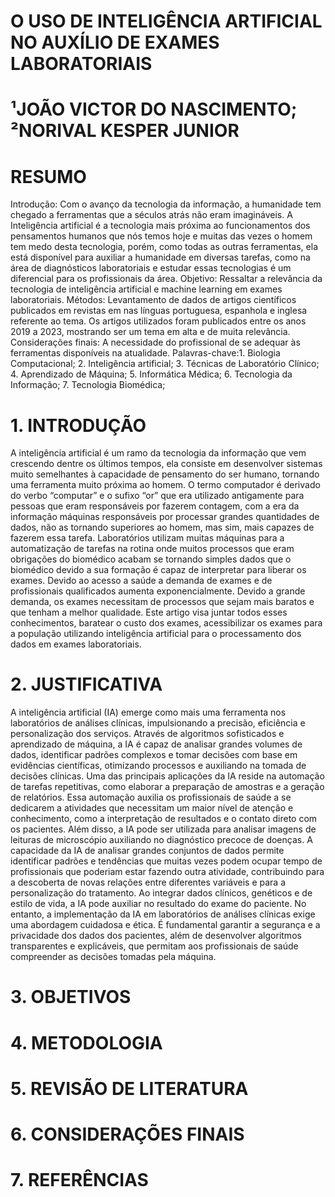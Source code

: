 # O USO DE INTELIGÊNCIA ARTIFICIAL NO AUXÍLIO DE EXAMES LABORATORIAIS

# ¹JOÃO VICTOR DO NASCIMENTO; ²NORIVAL KESPER JUNIOR

# RESUMO

Introdução: Com o avanço da tecnologia da informação, a humanidade tem chegado a ferramentas que a séculos atrás não eram imagináveis. A Inteligência artificial é a tecnologia mais próxima ao funcionamentos dos pensamentos humanos que nós temos hoje e muitas das vezes o homem tem medo desta tecnologia, porém, como todas as outras ferramentas, ela está disponível para auxiliar a humanidade em diversas tarefas, como na área de diagnósticos laboratoriais e estudar essas tecnologias é um diferencial para os profissionais da área. Objetivo: Ressaltar a relevância da tecnologia de inteligência artificial e machine learning em exames laboratoriais. Métodos: Levantamento de dados de artigos científicos publicados em revistas em nas línguas portuguesa, espanhola e inglesa referente ao tema. Os artigos utilizados foram publicados entre os anos 2019 a 2023, mostrando ser um tema em alta e de muita relevância. Considerações finais: A necessidade do profissional de se adequar às ferramentas disponíveis na atualidade.
Palavras-chave:1. Biologia Computacional; 2. Inteligência artificial; 3. Técnicas de Laboratório Clínico; 4. Aprendizado de Máquina; 5. Informática Médica; 6. Tecnologia da Informação; 7. Tecnologia Biomédica;

# 1. INTRODUÇÃO

A inteligência artificial é um ramo da tecnologia da informação que vem crescendo dentre os últimos tempos, ela consiste em desenvolver sistemas muito semelhantes à capacidade de pensamento do ser humano, tornando uma ferramenta muito próxima ao homem.
O termo computador é derivado do verbo “computar” e o sufixo “or” que era utilizado antigamente para pessoas que eram responsáveis por fazerem contagem, com a era da informação máquinas responsáveis por processar grandes quantidades de dados, não as tornando superiores ao homem, mas sim, mais capazes de fazerem essa tarefa.
Laboratórios utilizam muitas máquinas para a automatização de tarefas na rotina onde muitos processos que eram obrigações do biomédico acabam se tornando simples dados que o biomédico devido a sua formação é capaz de interpretar para liberar os exames.
Devido ao acesso a saúde a demanda de exames e de profissionais qualificados aumenta exponencialmente. Devido a grande demanda, os exames necessitam de processos que sejam mais baratos e que tenham a melhor qualidade.
Este artigo visa juntar todos esses conhecimentos, baratear o custo dos exames, acessibilizar os exames para a população utilizando inteligência artificial para o processamento dos dados em exames laboratoriais.

# 2. JUSTIFICATIVA

A inteligência artificial (IA) emerge como mais uma ferramenta nos laboratórios de análises clínicas, impulsionando a precisão, eficiência e personalização dos serviços. Através de algoritmos sofisticados e aprendizado de máquina, a IA é capaz de analisar grandes volumes de dados, identificar padrões complexos e tomar decisões com base em evidências científicas, otimizando processos e auxiliando na tomada de decisões clínicas.
Uma das principais aplicações da IA reside na automação de tarefas repetitivas, como elaborar a preparação de amostras e a geração de relatórios. Essa automação auxilia os profissionais de saúde a se dedicarem a atividades que necessitam um maior nível de atenção e conhecimento, como a interpretação de resultados e o contato direto com os pacientes. Além disso, a IA pode ser utilizada para analisar imagens de leituras de microscópio auxiliando no diagnóstico precoce de doenças.
A capacidade da IA de analisar grandes conjuntos de dados permite identificar padrões e tendências que muitas vezes podem ocupar tempo de profissionais que poderiam estar fazendo outra atividade, contribuindo para a descoberta de novas relações entre diferentes variáveis e para a personalização do tratamento. Ao integrar dados clínicos, genéticos e de estilo de vida, a IA pode auxiliar no resultado do exame do paciente.
No entanto, a implementação da IA em laboratórios de análises clínicas exige uma abordagem cuidadosa e ética. É fundamental garantir a segurança e a privacidade dos dados dos pacientes, além de desenvolver algoritmos transparentes e explicáveis, que permitam aos profissionais de saúde compreender as decisões tomadas pela máquina.

# 3. OBJETIVOS

# 4. METODOLOGIA

# 5. REVISÃO DE LITERATURA

# 6. CONSIDERAÇÕES FINAIS

# 7. REFERÊNCIAS
